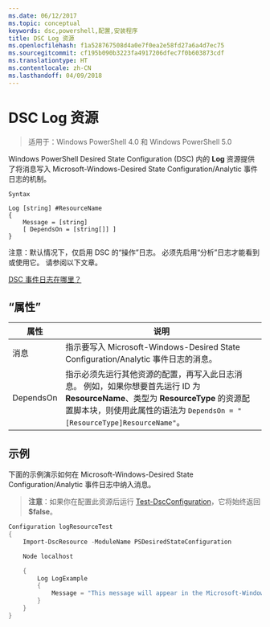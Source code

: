 ```yaml
---
ms.date: 06/12/2017
ms.topic: conceptual
keywords: dsc,powershell,配置,安装程序
title: DSC Log 资源
ms.openlocfilehash: f1a528767508d4a0e7f0ea2e58fd27a6a4d7ec75
ms.sourcegitcommit: cf195b090b3223fa4917206dfec7f0b603873cdf
ms.translationtype: HT
ms.contentlocale: zh-CN
ms.lasthandoff: 04/09/2018
---
```

# <a name="dsc-log-resource"></a>DSC Log 资源

> 适用于：Windows PowerShell 4.0 和 Windows PowerShell 5.0

Windows PowerShell Desired State Configuration (DSC) 内的 __Log__ 资源提供了将消息写入 Microsoft-Windows-Desired State Configuration/Analytic 事件日志的机制。

```
Syntax

Log [string] #ResourceName
{
    Message = [string]
    [ DependsOn = [string[]] ]
}
```

注意：默认情况下，仅启用 DSC 的“操作”日志。
必须先启用“分析”日志才能看到或使用它。
请参阅以下文章。

[DSC 事件日志在哪里？](https://msdn.microsoft.com/en-us/powershell/dsc/troubleshooting#where-are-dsc-event-logs)

## <a name="properties"></a>“属性”
|  属性  |  说明   |
|---|---|
| 消息| 指示要写入 Microsoft-Windows-Desired State Configuration/Analytic 事件日志的消息。|
| DependsOn | 指示必须先运行其他资源的配置，再写入此日志消息。 例如，如果你想要首先运行 ID 为 __ResourceName__、类型为 __ResourceType__ 的资源配置脚本块，则使用此属性的语法为 `DependsOn = "[ResourceType]ResourceName"`。|

## <a name="example"></a>示例

下面的示例演示如何在 Microsoft-Windows-Desired State Configuration/Analytic 事件日志中纳入消息。

> **注意**：如果你在配置此资源后运行 [Test-DscConfiguration](https://technet.microsoft.com/en-us/library/dn407382.aspx)，它将始终返回 **$false**。

```powershell
Configuration logResourceTest
{
    Import-DscResource -ModuleName PSDesiredStateConfiguration

    Node localhost

    {
        Log LogExample
        {
            Message = "This message will appear in the Microsoft-Windows-Desired State Configuration/Analytic event log."
        }
    }
}
```